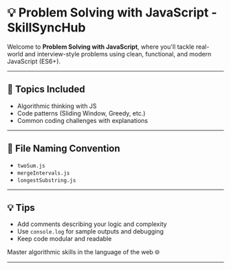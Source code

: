 # 💡 Problem Solving with JavaScript - SkillSyncHub

Welcome to **Problem Solving with JavaScript**, where you'll tackle real-world and interview-style problems using clean, functional, and modern JavaScript (ES6+).

---

## 📘 Topics Included
- Algorithmic thinking with JS
- Code patterns (Sliding Window, Greedy, etc.)
- Common coding challenges with explanations

---

## 📁 File Naming Convention
- `twoSum.js`
- `mergeIntervals.js`
- `longestSubstring.js`

---

## 💡 Tips
- Add comments describing your logic and complexity
- Use `console.log` for sample outputs and debugging
- Keep code modular and readable

Master algorithmic skills in the language of the web 🌐

---

